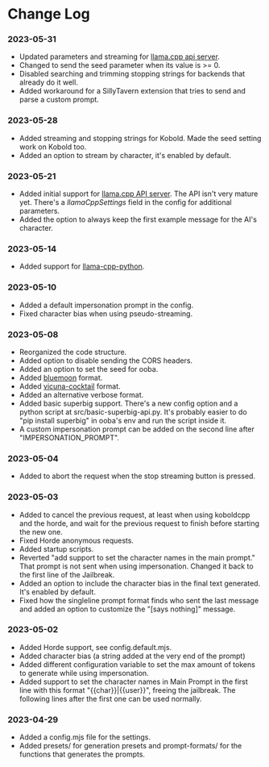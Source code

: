 # Change Log

### 2023-05-31

- Updated parameters and streaming for [llama.cpp api server](https://github.com/ggerganov/llama.cpp/tree/master/examples/server).
- Changed to send the seed parameter when its value is >= 0.
- Disabled searching and trimming stopping strings for backends that already do it well.
- Added workaround for a SillyTavern extension that tries to send and parse a custom prompt.

### 2023-05-28

- Added streaming and stopping strings for Kobold. Made the seed setting work on Kobold too.
- Added an option to stream by character, it's enabled by default.

### 2023-05-21

- Added initial support for [llama.cpp API server](https://github.com/ggerganov/llama.cpp/blob/master/examples/server/README.md). The API isn't very mature yet. There's a _llamaCppSettings_ field in the config for additional parameters.
- Added the option to always keep the first example message for the AI's character.

### 2023-05-14

- Added support for [llama-cpp-python](https://github.com/abetlen/llama-cpp-python).

### 2023-05-10

- Added a default impersonation prompt in the config.
- Fixed character bias when using pseudo-streaming.

### 2023-05-08

- Reorganized the code structure.
- Added option to disable sending the CORS headers.
- Added an option to set the seed for ooba.
- Added [bluemoon](https://huggingface.co/reeducator/bluemoonrp-13b) format.
- Added [vicuna-cocktail](https://huggingface.co/reeducator/vicuna-13b-cocktail) format.
- Added an alternative verbose format.
- Added basic superbig support. There's a new config option and a python script at src/basic-superbig-api.py. It's probably easier to do "pip install superbig" in ooba's env and run the script inside it.
- A custom impersonation prompt can be added on the second line after "IMPERSONATION_PROMPT".

### 2023-05-04

- Added to abort the request when the stop streaming button is pressed.

### 2023-05-03

- Added to cancel the previous request, at least when using koboldcpp and the horde, and wait for the previous request to finish before starting the new one.
- Fixed Horde anonymous requests.
- Added startup scripts.
- Reverted "add support to set the character names in the main prompt." That prompt is not sent when using impersonation. Changed it back to the first line of the Jailbreak.
- Added an option to include the character bias in the final text generated. It's enabled by default.
- Fixed how the singleline prompt format finds who sent the last message and added an option to customize the "[says nothing]" message.

### 2023-05-02

- Added Horde support, see config.default.mjs.
- Added character bias (a string added at the very end of the prompt)
- Added different configuration variable to set the max amount of tokens to generate while using impersonation.
- Added support to set the character names in Main Prompt in the first line with this format "{{char}}|{{user}}", freeing the jailbreak. The following lines after the first one can be used normally.

### 2023-04-29

- Added a config.mjs file for the settings.
- Added presets/ for generation presets and prompt-formats/ for the functions that generates the prompts.
